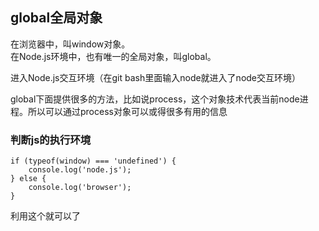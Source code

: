 ## global全局对象

在浏览器中，叫window对象。  
在Node.js环境中，也有唯一的全局对象，叫global。  

进入Node.js交互环境（在git bash里面输入node就进入了node交互环境）  

global下面提供很多的方法，比如说process，这个对象技术代表当前node进程。所以可以通过process对象可以或得很多有用的信息   

### 判断js的执行环境
```
if (typeof(window) === 'undefined') {
    console.log('node.js');
} else {
    console.log('browser');
}
```
利用这个就可以了